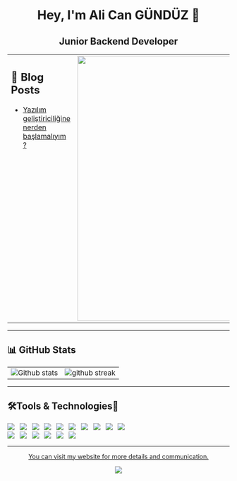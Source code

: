 <h1 align="center">Hey, I'm Ali Can GÜNDÜZ 🍃</h1>
<h2 align="center">Junior Backend Developer</h2>


<table style="border: none">

  <td width="60%" valign="top">

## :book: Blog Posts

<!-- BLOG-POST-LIST:START -->
- [Yazılım geliştiriciliğine nerden başlamalıyım ?](https://medium.com/@alicangunduzcom/yaz%C4%B1l%C4%B1m-geli%C5%9Ftiricili%C4%9Fine-nerden-ba%C5%9Flamal%C4%B1y%C4%B1m-c40cffd57112)

  <!-- BLOG-POST-LIST:END -->

    </td>
    <td width="30%" valign="center">

<a href="https://medium.com/@alicangunduzcom" target="_blank" rel="noopener" align="right">
<img src="https://i.hizliresim.com/7pwaw8o.jpg" alt="" width="600px">
</a>

  </td>
 
</table>

<hr>

## :bar_chart: GitHub Stats

|                                                                                                           |                                                                                      |
| --------------------------------------------------------------------------------------------------------- | ------------------------------------------------------------------------------------ |
| ![Github stats](https://github-readme-stats.vercel.app/api?username=alicangunduz&show_icons=true&locale=en) | ![github streak](https://github-readme-streak-stats.herokuapp.com/?user=alicangunduz&) |

</table>

<hr>

<h2>🛠️Tools & Technologies🤖</h2>
<p>
   <img src="https://img.shields.io/badge/HTML%20-%23F7DF1E.svg?&style=for-the-badge&color=E34F26" />&nbsp;&nbsp;
   <img src="https://img.shields.io/badge/css%20-%23F7DF1E.svg?&style=for-the-badge&color=5BA8EE" />&nbsp;&nbsp;
   <img src="https://img.shields.io/badge/Node.js%20-%23F7DF1E.svg?&style=for-the-badge&color=6DB35A" />&nbsp;&nbsp;
   <img src="https://img.shields.io/badge/JavaScript%20-%23F7DF1E.svg?&style=for-the-badge&color=F7DF1E" />&nbsp;&nbsp;
   <img src="https://img.shields.io/badge/TypeScript%20-%23F7DF1E.svg?&style=for-the-badge&color=3178C6" />&nbsp;&nbsp;
   <img src="https://img.shields.io/badge/MongoDB%20-%23F7DF1E.svg?&style=for-the-badge&color=5C9A37" />&nbsp;&nbsp;
   <img src="https://img.shields.io/badge/PostgreSQL%20-%23F7DF1E.svg?&style=for-the-badge&color=3366FF" />&nbsp;&nbsp;
   <img src="https://img.shields.io/badge/MySQL%20-%23F7DF1E.svg?&style=for-the-badge&color=1E4C68" />&nbsp;&nbsp;
   <img src="https://img.shields.io/badge/Docker%20-%23F7DF1E.svg?&style=for-the-badge&color=2496ED" />&nbsp;&nbsp;
   <img src="https://img.shields.io/badge/React.js%20-%23F7DF1E.svg?&style=for-the-badge&color=00D8FF" />&nbsp;&nbsp;
  <br />
  <img src="https://img.shields.io/badge/Vue.js%20-%23F7DF1E.svg?&style=for-the-badge&color=41B883" />&nbsp;&nbsp;
  <img src="https://img.shields.io/badge/Angular%20-%23F7DF1E.svg?&style=for-the-badge&color=DD0031" />&nbsp;&nbsp;
  <img src="https://img.shields.io/badge/Bootstrap%20-%23F7DF1E.svg?&style=for-the-badge&color=7044A3" />&nbsp;&nbsp;
  <img src="https://img.shields.io/badge/Next.js%20-%23F7DF1E.svg?&style=for-the-badge&color=6495ED" />&nbsp;&nbsp;
  <img src="https://img.shields.io/badge/Git%20-%23F7DF1E.svg?&style=for-the-badge&color=000" />&nbsp;&nbsp;
  <img src="https://img.shields.io/badge/GitHub%20-%23F7DF1E.svg?&style=for-the-badge&color=000" />&nbsp;&nbsp;
  
   
</p> 

<hr>
<p align="center"><a href="https://alicangunduz.work/">You can visit my website for more details and communication.</a></p>
<p align="center"> <img src="https://komarev.com/ghpvc/?username=alicangunduz&label=Profile%20views&color=0e75b6&style=flat" /> </p>
